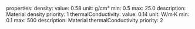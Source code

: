 properties:
  density:
    value: 0.58
    unit: g/cm³
    min: 0.5
    max: 25.0
    description: Material density
    priority: 1
  thermalConductivity:
    value: 0.14
    unit: W/m·K
    min: 0.1
    max: 500
    description: Material thermalConductivity
    priority: 2

